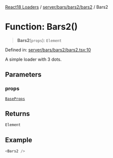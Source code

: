 [React18 Loaders](../modules.md) / [server/bars/bars2/bars2](../modules/server_bars_bars2_bars2.md) / Bars2

# Function: Bars2()

> **Bars2**(`props`): `Element`

Defined in: [server/bars/bars2/bars2.tsx:10](https://github.com/react18-tools/turborepo-template/blob/dc97ded5a91934519e0c4a91ba430df20a25e7f5/lib/src/server/bars/bars2/bars2.tsx#L10)

A simple loader with 3 dots.

## Parameters

### props

[`BaseProps`](../interfaces/server_common_base_base.BaseProps.md)

## Returns

`Element`

## Example

```ts
<Bars2 />
```
